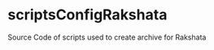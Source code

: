 scriptsConfigRakshata
=====================

Source Code of scripts used to create archive for Rakshata

